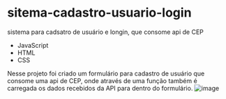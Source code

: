 # sitema-cadastro-usuario-login
sistema para cadsatro de usuário e longin, que consome api de CEP

  - JavaScript
  - HTML
  - CSS

Nesse projeto foi criado um formulário para cadastro de usuário que consome uma api de CEP, onde através de uma função também é carregada
os dados recebidos da API para dentro do formulário.
![image](https://github.com/robsonmatos1989/sitema-cadastro-usuario-login/assets/51412566/1a6845a2-1e97-46ef-af28-b31fb4df0ebf)
